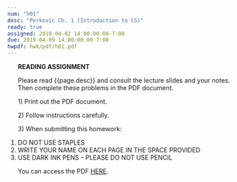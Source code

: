 ```yaml
---
num: "h01"
desc: "Perkovic Ch. 1 (Introduction to CS)"
ready: true
assigned: 2019-04-02 14:00:00.00-7:00
due: 2019-04-09 14:00:00.00-7:00
hwpdf: hwk/pdf/h01.pdf
---
```


<ol markdown="1">

<b>READING ASSIGNMENT</b>

Please read {{page.desc}} and consult the lecture slides and your notes.  Then complete these problems in the PDF document.

<p>1) Print out the PDF document.</p>
<p>2) Follow instructions carefully.</p>
<p>3) When submitting this homework:</p>

<li>DO NOT USE STAPLES</li>
<li>WRITE YOUR NAME ON EACH PAGE IN THE SPACE PROVIDED</li>
<li>USE DARK INK PENS – PLEASE DO NOT USE PENCIL</li>

You can access the PDF <a href="{{'hwk/pdf/h01.pdf' | relative_url }}">HERE</a>.

</ol>

